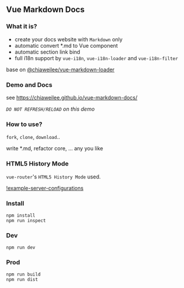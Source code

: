 ## Vue Markdown Docs

### What it is?

- create your docs website with `Markdown` only
- automatic convert *.md to Vue component
- automatic section link bind
- full i18n support by `vue-i18n`, `vue-i18n-loader` and `vue-i18n-filter`

base on [@chiaweilee/vue-markdown-loader](https://github.com/chiaweilee/vue-markdown-loader)

### Demo and Docs

see https://chiaweilee.github.io/vue-markdown-docs/

*`DO NOT REFRESH/RELOAD` on this demo*

### How to use?

`fork`, `clone`, `download`..

write *.md, refactor core, ... any you like

### HTML5 History Mode

`vue-router`'s `HTML5 History Mode` used.

[!example-server-configurations](https://router.vuejs.org/guide/essentials/history-mode.html#example-server-configurations)

### Install

```
npm install
npm run inspect
```

### Dev

```
npm run dev
```

### Prod

```
npm run build
npm run dist
```
